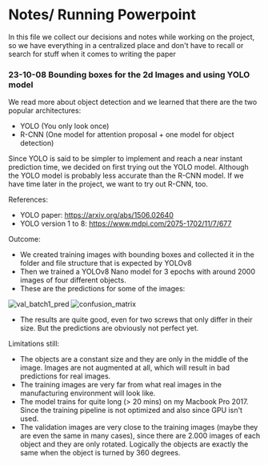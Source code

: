 # Notes/ Running Powerpoint
In this file we collect our decisions and notes while working on the project, so we have everything in a centralized place and don't have to recall or search for stuff when it comes to writing the paper

### 23-10-08 Bounding boxes for the 2d Images and using YOLO model

We read more about object detection and we learned that there are the two popular architectures:
- YOLO (You only look once) 
- R-CNN (One model for attention proposal + one model for object detection)
  
Since YOLO is said to be simpler to implement and reach a near instant prediction time, we decided on first trying out the YOLO model.
Although the YOLO model is probably less accurate than the R-CNN model. If we have time later in the project, we want to try out R-CNN, too.

References:
- YOLO paper: https://arxiv.org/abs/1506.02640
- YOLO version 1 to 8: https://www.mdpi.com/2075-1702/11/7/677  

Outcome:
- We created training images with bounding boxes and collected it in the folder and file structure that is expected by YOLOv8
- Then we trained a YOLOv8 Nano model for 3 epochs with around 2000 images of four different objects.
- These are the predictions for some of the images:

![val_batch1_pred](https://github.com/rodolfo-cacacho/3d_mai/assets/67323507/0ba5ad68-611f-4b49-8f4d-8a51523a3c3c)
![confusion_matrix](https://github.com/rodolfo-cacacho/3d_mai/assets/67323507/3e186b16-b319-4822-945f-7404c3274647)

- The results are quite good, even for two screws that only differ in their size. But the predictions are obviously not perfect yet.

Limitations still:
- The objects are a constant size and they are only in the middle of the image. Images are not augmented at all, which will result in bad predictions for real images.
- The training images are very far from what real images in the manufacturing environment will look like.
- The model trains for quite long (> 20 mins) on my Macbook Pro 2017. Since the training pipeline is not optimized and also since GPU isn't used.
- The validation images are very close to the training images (maybe they are even the same in many cases), since there are 2.000 images of each object and they are only rotated. Logically the objects are exactly the same when the object is turned by 360 degrees.
